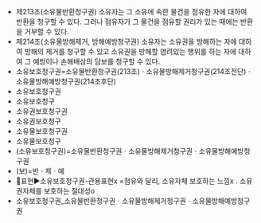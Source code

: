 - 제213조(소유물반환청구권) 소유자는 그 소유에 속한 물건을 점유한 자에 대하여 반환을 청구할 수 있다. 그러나 점유자가 그 물건을 점유할 권리가 있는 때에는 반환을 거부할 수 있다.
- 제214조(소유물방해제거, 방해예방청구권) 소유자는 소유권을 방해하는 자에 대하여 방해의 제거를 청구할 수 있고 소유권을 방해할 염려있는 행위를 하는 자에 대하여 그 예방이나 손해배상의 담보를 청구할 수 있다.
- 소유보호청구권=소유물반환청구권(213조)ㆍ소유물방해제거청구권(214조전단)ㆍ소유물방해예방청구권(214조후단)
- 소유보호청구권
- 소유보호청구
- 소유권보호청구권
- 소유권보호청구
- 소유물보호청구권
- 소유물보호청구
- (소유보호청구권)=소유물반환청구권ㆍ소유물방해제거청구권ㆍ소유물방해예방청구권
- (보)=반ㆍ제ㆍ예
- 📌표현▶️소유보호청구권-관용표현x =점유와 달리, 소유자체 보호하는 느낌x . 소유권자체를 보호하는 절대성o
- 소유보호청구권_소유물반환청구권ㆍ소유물방해제거청구권ㆍ소유물방해예방청구권
